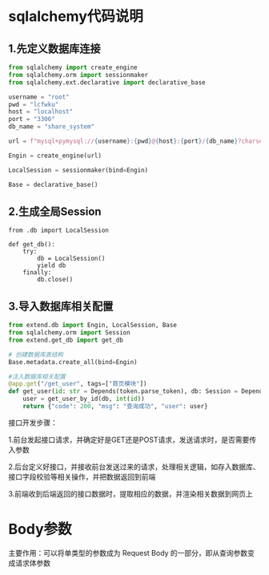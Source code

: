 # sqlalchemy代码说明

## 1.先定义数据库连接

```python
from sqlalchemy import create_engine
from sqlalchemy.orm import sessionmaker
from sqlalchemy.ext.declarative import declarative_base

username = "root"
pwd = "lcfwku"
host = "localhost"
port = "3306"
db_name = "share_system"

url = f"mysql+pymysql://{username}:{pwd}@{host}:{port}/{db_name}?charset=utf8"

Engin = create_engine(url)

LocalSession = sessionmaker(bind=Engin)

Base = declarative_base()
```

## 2.生成全局Session

    from .db import LocalSession
    
    def get_db():
        try:
            db = LocalSession()
            yield db
        finally:
            db.close()

## 3.导入数据库相关配置

```python
from extend.db import Engin, LocalSession, Base
from sqlalchemy.orm import Session
from extend.get_db import get_db

# 创建数据库表结构
Base.metadata.create_all(bind=Engin)

#注入数据库相关配置
@app.get("/get_user", tags=["首页模块"])
def get_user(id: str = Depends(token.parse_token), db: Session = Depends(get_db)):
    user = get_user_by_id(db, int(id))
    return {"code": 200, "msg": "查询成功", "user": user}
```

接口开发步骤：

1.前台发起接口请求，并确定好是GET还是POST请求，发送请求时，是否需要传入参数

2.后台定义好接口，并接收前台发送过来的请求，处理相关逻辑，如存入数据库、接口字段校验等相关操作，并把数据返回到前端

3.前端收到后端返回的接口数据时，提取相应的数据，并渲染相关数据到网页上

# Body参数

主要作用：可以将单类型的参数成为 Request Body 的一部分，即从查询参数变成请求体参数
